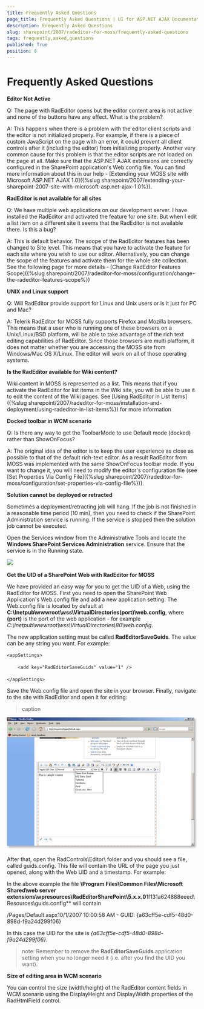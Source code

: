 ```yaml
---
title: Frequently Asked Questions
page_title: Frequently Asked Questions | UI for ASP.NET AJAX Documentation
description: Frequently Asked Questions
slug: sharepoint/2007/radeditor-for-moss/frequently-asked-questions
tags: frequently,asked,questions
published: True
position: 8
---
```


# Frequently Asked Questions

**Editor Not Active**

Q: The page with RadEditor opens but the editor content area is not active and none of the buttons have any effect. What is the problem?

A: This happens when there is a problem with the editor client scripts and the editor is not initialized properly. For example, if there is a piece of custom JavaScript on the page with an error, it could prevent all client controls after it (including the editor) from initializing properly. Another very common cause for this problem is that the editor scripts are not loaded on the page at all. Make sure that the ASP.NET AJAX extensions are correctly configured in the SharePoint application's Web.config file. You can find more information about this in our help - [Extending your MOSS site with Microsoft ASP.NET AJAX 1.0]({%slug sharepoint/2007/extending-your-sharepoint-2007-site-with-microsoft-asp.net-ajax-1.0%}).

**RadEditor is not available for all sites**

Q: We have multiple web applications on our development server. I have installed the RadEditor and activated the feature for one site. But when I edit a list item on a different site it seems that the RadEditor is not available there. Is this a bug?

A: This is default behavior. The scope of the RadEditor features has been changed to Site level. This means that you have to activate the feature for each site where you wish to use our editor. Alternatively, you can change the scope of the features and activate them for the whole site collection. See the following page for more details - [Change RadEditor Features Scope]({%slug sharepoint/2007/radeditor-for-moss/configuration/change-the-radeditor-features-scope%})

**UNIX and Linux support**

Q: Will RadEditor provide support for Linux and Unix users or is it just for PC and Mac?

A: Telerik RadEditor for MOSS fully supports Firefox and Mozilla browsers. This means that a user who is running one of these browsers on a Unix/Linux/BSD platform, will be able to take advantage of the rich text editing capabilities of RadEditor. Since those browsers are multi platform, it does not matter whether you are accessing the MOSS site from Windows/Mac OS X/Linux. The editor will work on all of those operating systems.

**Is the RadEditor available for Wiki content?**

Wiki content in MOSS is represented as a list. This means that if you activate the RadEditor for list items in the Wiki site, you will be able to use it to edit the content of the Wiki pages. See [Using RadEditor in List Items]({%slug sharepoint/2007/radeditor-for-moss/installation-and-deployment/using-radeditor-in-list-items%}) for more information

**Docked toolbar in WCM scenario**

Q: Is there any way to get the ToolbarMode to use Default mode (docked) rather than ShowOnFocus?

A: The original idea of the editor is to keep the user experience as close as possible to that of the default rich-text editor. As a result RadEditor from MOSS was implemented with the same ShowOnFocus toolbar mode. If you want to change it, you will need to modify the editor's configuration file (see [Set Properties Via Config File]({%slug sharepoint/2007/radeditor-for-moss/configuration/set-properties-via-config-file%})).

**Solution cannot be deployed or retracted**

Sometimes a deployment/retracting job will hang. If the job is not finished in a reasonable time period (10 min), then you need to check if the SharePoint Administration service is running. If the service is stopped then the solution job cannot be executed.

Open the Services window from the Administrative Tools and locate the **Windows SharePoint Services Administration** service. Ensure that the service is in the Running state.

![](images/2_CentralAdmin_7_thumb.PNG)

**Get the UID of a SharePoint Web with RadEditor for MOSS**

We have provided an easy way for you to get the UID of a Web, using the RadEditor for MOSS. First you need to open the SharePoint Web Application's Web.config file and add a new application setting. The Web.config file is located by default at **C:\Inetpub\wwwroot\wss\VirtualDirectories\(port)\web.config**, where **(port)** is the port of the web application - for example *C:\Inetpub\wwwroot\wss\VirtualDirectories\80\web.config*.

The new application setting must be called **RadEditorSaveGuids**. The value can be any string you want. For example:

	<appSettings>

		<add key="RadEditorSaveGuids" value="1" />

	</appSettings>

Save the Web.config file and open the site in your browser. Finally, navigate to the site with RadEditor and open it for editing:
>caption 

![](images/3_WbPart6_thumb.png)

After that, open the RadControls\Editor\ folder and you should see a file, called guids.config. This file will contain the URL of the page you just opened, along with the Web UID and a timestamp. For example:

In the above example the file **\Program Files\Common Files\Microsoft Shared\web server extensions\wpresources\RadEditorSharePoint\5.x.x.0**1f131a624888eeed\Resources\guids.config** will contain

/Pages/Default.aspx10/1/2007 10:00:58 AM - GUID: {a63cff5e-cdf5-48d0-898d-f9a24d299f06}

In this case the UID for the site is *{a63cff5e-cdf5-48d0-898d-f9a24d299f06}*.

>note: Remember to remove the **RadEditorSaveGuids** application setting when you no longer need it (i.e. after you find the UID you want).

**Size of editing area in WCM scenario**

You can control the size (width/height) of the RadEditor content fields in WCM scenario using the DisplayHeight and DisplayWidth properties of the RadHtmlField control.
